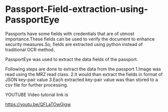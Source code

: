 # Passport-Field-extraction-using-PassportEye
Passports have some fields with credentials that are of utmost importance.These fields can be used to verify the document to enhance security measures.So, fields are extracted using python instead of traditional OCR method. 

PassportEye was used to extract the data fields of the passport.

Following steps are done to extract the data from the passport
1.Image was read using  the MRZ read class.
2.It would than extract the fields in format of JSON key-pair value
3.Each extracted key-pair value was than stored to a csv file for further processing.

YOUTUBE Video tutorial link is

https://youtu.be/QFLaTOwGjgw
